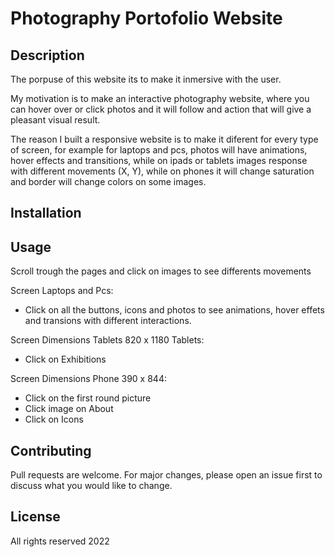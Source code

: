 # Photography Portofolio Website

## Description

The porpuse of this website its to make it inmersive with the user.

My motivation is to make an interactive photography website, where you can hover over or click photos and it will follow and action that will give a pleasant visual result.

The reason I built a responsive website is to make it diferent for every type of screen, for example for laptops and pcs, photos will have animations, hover effects and transitions, while on ipads or tablets images response with different movements (X, Y), while on phones it will change saturation and border will change colors on some images.

## Installation




## Usage

Scroll trough the pages and click on images to see differents movements

Screen Laptops and Pcs:

- Click on all the buttons, icons and photos to see animations, hover effets and transions with different interactions.

Screen Dimensions Tablets 820 x 1180 Tablets:

- Click on Exhibitions

Screen Dimensions Phone 390 x 844: 

- Click on the first round picture
- Click image on About
- Click on Icons 



## Contributing
Pull requests are welcome. For major changes, please open an issue first to discuss what you would like to change.

## License

All rights reserved 2022
